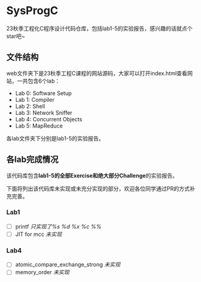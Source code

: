 # SysProgC
23秋季工程化C程序设计代码仓库，包括lab1-5的实验报告，感兴趣的话就点个star吧~

## 文件结构
web文件夹下是23秋季工程C课程的网站源码，大家可以打开index.html查看网站，一共包含6个lab：
- Lab 0: Software Setup
- Lab 1: Compiler
- Lab 2: Shell
- Lab 3: Network Sniffer
- Lab 4: Concurrent Objects
- Lab 5: MapReduce

各lab文件夹下分别是lab1-5的实验报告。

## 各lab完成情况
该代码库包含**lab1-5的全部Exercise和绝大部分Challenge**的实验报告。

下面将列出该代码库未实现或未充分实现的部分，欢迎各位同学通过PR的方式补充完善。
### Lab1
- [ ] printf _只实现了%s %d %x %c %%_
- [ ] JIT for mcc _未实现_

### Lab4
- [ ] atomic_compare_exchange_strong _未实现_
- [ ] memory_order _未实现_